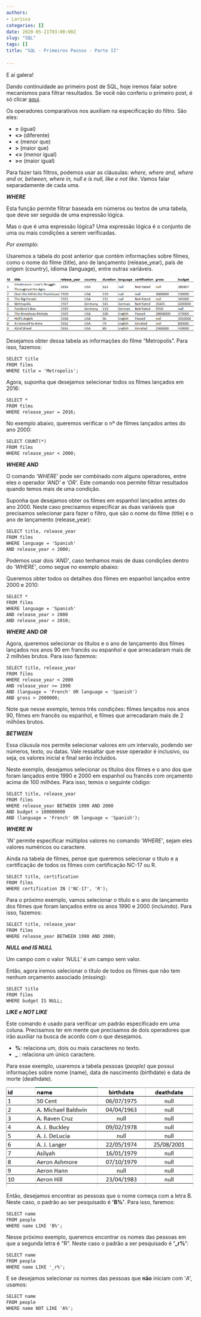 ```yaml
---
authors:
- Larissa
categories: []
date: 2020-05-21T03:00:00Z
slug: "SQL"
tags: []
title: "SQL - Primeiros Passos - Parte II"

---
```

E aí galera!

Dando continuidade ao primeiro post de SQL, hoje iremos falar sobre mecanismos para filtrar resultados. Se você não conferiu o primeiro post, é só clicar [aqui](https://www.dadosaleatorios.com.br/blog/sql_basico/).

Os operadores comparativos nos auxiliam na  especificação do filtro. São eles:

* **=**  (igual)
* **<>** (diferente)
* **<** (menor que) 
* **>** (maior que)
* **<=**  (menor igual)
* **>=**  (maior igual)

Para fazer tais filtros, podemos usar as cláusulas: _where, where and, where and or, between, where in, null e is null, like e not like_. Vamos falar separadamente de cada uma.

**_WHERE_**

Esta função permite filtrar baseada em números ou textos de uma tabela, que deve ser seguida de uma expressão lógica.

Mas o que é uma expressão lógica? Uma expressão lógica é o conjunto de uma ou mais condições a serem verificadas.

_Por exemplo:_

Usaremos a tabela do post anterior que contém informações sobre filmes, como o nome do filme (title), ano de lançamento (release_year), país de origem (country), idioma (language), entre outras variáveis.

![](./tab1_blog.png)

Desejamos obter dessa tabela as informações do filme “Metropolis”. Para isso, fazemos:

    SELECT title
    FROM films
    WHERE title = 'Metropolis';

Agora, suponha que desejamos selecionar todos os filmes lançados em 2016:

    SELECT *
    FROM films
    WHERE release_year = 2016;

No exemplo abaixo, queremos verificar o nº de filmes lançados antes do ano 2000:

    SELECT COUNT(*)
    FROM films
    WHERE release_year < 2000;

**_WHERE AND_**

O comando _‘WHERE’_ pode ser combinado com alguns operadores, entre eles o operador _‘AND’_ e _‘OR’_. Este comando nos permite filtrar resultados quando temos mais de uma condição.

Suponha que desejamos obter os filmes em espanhol lançados antes do ano 2000. Neste caso precisamos especificar as duas variáveis que precisamos selecionar para fazer o filtro, que são o nome do filme (title) e o ano de lançamento (release_year):

    SELECT title, release_year
    FROM films
    WHERE language = 'Spanish'
    AND release_year < 2000;

Podemos usar dois _'AND'_, caso tenhamos mais de duas condições dentro do _'WHERE'_, como segue no exemplo abaixo:

Queremos obter todos os detalhes dos filmes em espanhol lançados entre 2000 e 2010:

    SELECT *
    FROM films
    WHERE language = 'Spanish'
    AND release_year > 2000
    AND release_year < 2010;

**_WHERE AND OR_**

Agora, queremos selecionar os títulos e o ano de lançamento dos filmes lançados nos anos 90 em francês ou espanhol e que arrecadaram mais de 2 milhões brutos. Para isso fazemos:

    SELECT title, release_year
    FROM films
    WHERE release_year < 2000
    AND release_year >= 1990
    AND (language = 'French' OR language = 'Spanish')
    AND gross > 2000000;

Note que nesse exemplo, temos três condições: filmes lançados nos anos 90, filmes em francês ou espanhol, e filmes que arrecadaram mais de 2 milhões brutos.

**_BETWEEN_**

Essa cláusula nos permite selecionar valores em um intervalo, podendo ser números, texto, ou datas. Vale ressaltar que esse operador é inclusivo, ou seja, os valores inicial e final serão incluídos.

Neste exemplo, desejamos selecionar os títulos dos filmes e o ano dos que foram lançados entre 1990 e 2000 em espanhol ou francês com orçamento acima de 100 milhôes. Para isso, temos o seguinte código:

    SELECT title, release_year
    FROM films
    WHERE release_year BETWEEN 1990 AND 2000
    AND budget > 100000000
    AND (language = 'French' OR language = 'Spanish');

**_WHERE IN_**

_'IN'_ permite especificar múltiplos valores no comando _‘WHERE’_, sejam eles valores numéricos ou caractere.

Ainda na tabela de filmes, pense que queremos selecionar o título e a certificação de todos os filmes com certificação NC-17 ou R.

    SELECT title, certification
    FROM films
    WHERE certification IN ('NC-17', 'R');

Para o próximo exemplo, vamos selecionar o título e o ano de lançamento dos filmes que foram lançados entre os anos 1990 e 2000 (incluindo). Para isso, fazemos:

    SELECT title, release_year
    FROM films
    WHERE release_year BETWEEN 1990 AND 2000;

**_NULL and IS NULL_**

Um campo com o valor _‘NULL’_ é um campo sem valor.

Então, agora iremos selecionar o título de todos os filmes que não tem nenhum orçamento associado (missing):

    SELECT title
    FROM films
    WHERE budget IS NULL;

**_LIKE e NOT LIKE_**

Este comando é usado para verificar um padrão especificado em uma coluna. Precisamos ter em mente que precisamos de dois operadores que irão auxiliar na busca de acordo com o que desejamos.

* **%**: relaciona um, dois ou mais caracteres no texto.
* **_** : relaciona um único caractere.

Para esse exemplo, usaremos a tabela pessoas (_people)_ que possui informações sobre nome (name), data de nascimento (birthdate) e data de morte (deathdate).

![](./tab2_blog.png)

Então, desejamos encontrar as pessoas que o nome começa com a letra B. Neste caso, o padrão ao ser pesquisado é **'B%'**. Para isso, faremos:

    SELECT name
    FROM people
    WHERE name LIKE 'B%';

Nesse próximo exemplo, queremos encontrar os nomes das pessoas em que a segunda letra é "R". Neste caso o padrão a ser pesquisado é **'_r%'**:

    SELECT name
    FROM people
    WHERE name LIKE '_r%';

E se desejamos selecionar os nomes das pessoas que **não** iniciam com '_A'_, usamos:

    SELECT name
    FROM people
    WHERE name NOT LIKE 'A%';